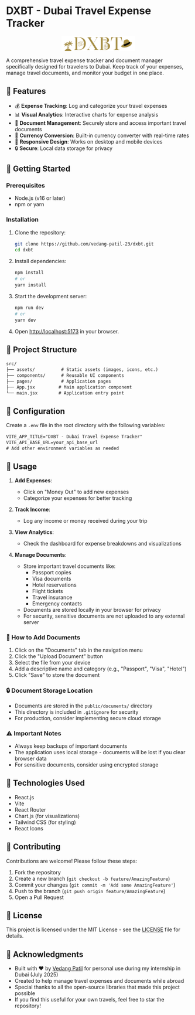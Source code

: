 # DXBT - Dubai Travel Expense Tracker

<p align="center">
  <img src="src/assets/logo.png" alt="DXBT Logo" width="200"/>
</p>

A comprehensive travel expense tracker and document manager specifically designed for travelers to Dubai. Keep track of your expenses, manage travel documents, and monitor your budget in one place.

## 🌟 Features

- 💰 **Expense Tracking**: Log and categorize your travel expenses
- 📊 **Visual Analytics**: Interactive charts for expense analysis
- 📁 **Document Management**: Securely store and access important travel documents
- 💱 **Currency Conversion**: Built-in currency converter with real-time rates
- 📱 **Responsive Design**: Works on desktop and mobile devices
- 🔒 **Secure**: Local data storage for privacy

## 🚀 Getting Started

### Prerequisites

- Node.js (v16 or later)
- npm or yarn

### Installation

1. Clone the repository:
   ```bash
   git clone https://github.com/vedang-patil-23/dxbt.git
   cd dxbt
   ```

2. Install dependencies:
   ```bash
   npm install
   # or
   yarn install
   ```

3. Start the development server:
   ```bash
   npm run dev
   # or
   yarn dev
   ```

4. Open [http://localhost:5173](http://localhost:5173) in your browser.

## 📂 Project Structure

```
src/
├── assets/          # Static assets (images, icons, etc.)
├── components/      # Reusable UI components
├── pages/           # Application pages
├── App.jsx         # Main application component
└── main.jsx        # Application entry point
```

## 🔧 Configuration

Create a `.env` file in the root directory with the following variables:

```env
VITE_APP_TITLE="DXBT - Dubai Travel Expense Tracker"
VITE_API_BASE_URL=your_api_base_url
# Add other environment variables as needed
```

## 📝 Usage

1. **Add Expenses**:
   - Click on "Money Out" to add new expenses
   - Categorize your expenses for better tracking
   
2. **Track Income**:
   - Log any income or money received during your trip
   
3. **View Analytics**:
   - Check the dashboard for expense breakdowns and visualizations
   
4. **Manage Documents**:
   - Store important travel documents like:
     - Passport copies
     - Visa documents
     - Hotel reservations
     - Flight tickets
     - Travel insurance
     - Emergency contacts
   - Documents are stored locally in your browser for privacy
   - For security, sensitive documents are not uploaded to any external server

### 📁 How to Add Documents

1. Click on the "Documents" tab in the navigation menu
2. Click the "Upload Document" button
3. Select the file from your device
4. Add a descriptive name and category (e.g., "Passport", "Visa", "Hotel")
5. Click "Save" to store the document

### 🔒 Document Storage Location
- Documents are stored in the `public/documents/` directory
- This directory is included in `.gitignore` for security
- For production, consider implementing secure cloud storage

### ⚠️ Important Notes
- Always keep backups of important documents
- The application uses local storage - documents will be lost if you clear browser data
- For sensitive documents, consider using encrypted storage

## 📱 Technologies Used

- React.js
- Vite
- React Router
- Chart.js (for visualizations)
- Tailwind CSS (for styling)
- React Icons

## 🤝 Contributing

Contributions are welcome! Please follow these steps:

1. Fork the repository
2. Create a new branch (`git checkout -b feature/AmazingFeature`)
3. Commit your changes (`git commit -m 'Add some AmazingFeature'`)
4. Push to the branch (`git push origin feature/AmazingFeature`)
5. Open a Pull Request

## 📄 License

This project is licensed under the MIT License - see the [LICENSE](LICENSE) file for details.

## 🙏 Acknowledgments

- Built with ❤️ by [Vedang Patil](https://github.com/vedang-patil-23) for personal use during my internship in Dubai (July 2025)
- Created to help manage travel expenses and documents while abroad
- Special thanks to all the open-source libraries that made this project possible
- If you find this useful for your own travels, feel free to star the repository!
